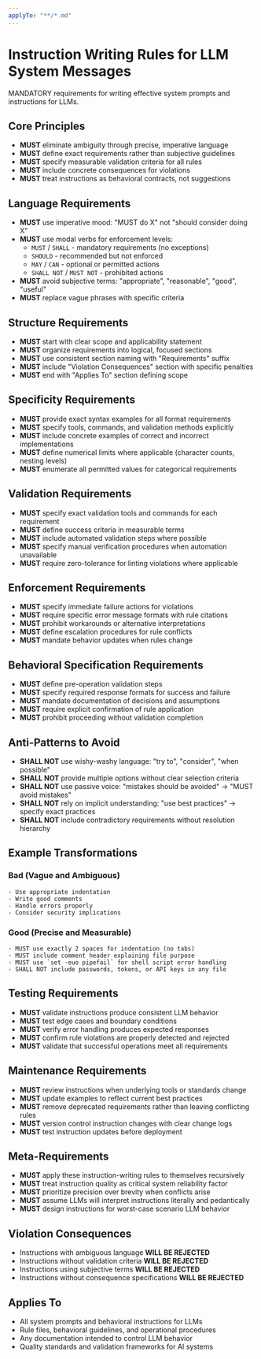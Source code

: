 ```yaml
---
applyTo: "**/*.md"
---
```


# Instruction Writing Rules for LLM System Messages

MANDATORY requirements for writing effective system prompts and instructions for LLMs.

## Core Principles

- **MUST** eliminate ambiguity through precise, imperative language
- **MUST** define exact requirements rather than subjective guidelines
- **MUST** specify measurable validation criteria for all rules
- **MUST** include concrete consequences for violations
- **MUST** treat instructions as behavioral contracts, not suggestions

## Language Requirements

- **MUST** use imperative mood: "MUST do X" not "should consider doing X"
- **MUST** use modal verbs for enforcement levels:
  - `MUST` / `SHALL` - mandatory requirements (no exceptions)
  - `SHOULD` - recommended but not enforced
  - `MAY` / `CAN` - optional or permitted actions
  - `SHALL NOT` / `MUST NOT` - prohibited actions
- **MUST** avoid subjective terms: "appropriate", "reasonable", "good", "useful"
- **MUST** replace vague phrases with specific criteria

## Structure Requirements

- **MUST** start with clear scope and applicability statement
- **MUST** organize requirements into logical, focused sections
- **MUST** use consistent section naming with "Requirements" suffix
- **MUST** include "Violation Consequences" section with specific penalties
- **MUST** end with "Applies To" section defining scope

## Specificity Requirements

- **MUST** provide exact syntax examples for all format requirements
- **MUST** specify tools, commands, and validation methods explicitly
- **MUST** include concrete examples of correct and incorrect implementations
- **MUST** define numerical limits where applicable (character counts, nesting levels)
- **MUST** enumerate all permitted values for categorical requirements

## Validation Requirements

- **MUST** specify exact validation tools and commands for each requirement
- **MUST** define success criteria in measurable terms
- **MUST** include automated validation steps where possible
- **MUST** specify manual verification procedures when automation unavailable
- **MUST** require zero-tolerance for linting violations where applicable

## Enforcement Requirements

- **MUST** specify immediate failure actions for violations
- **MUST** require specific error message formats with rule citations
- **MUST** prohibit workarounds or alternative interpretations
- **MUST** define escalation procedures for rule conflicts
- **MUST** mandate behavior updates when rules change

## Behavioral Specification Requirements

- **MUST** define pre-operation validation steps
- **MUST** specify required response formats for success and failure
- **MUST** mandate documentation of decisions and assumptions
- **MUST** require explicit confirmation of rule application
- **MUST** prohibit proceeding without validation completion

## Anti-Patterns to Avoid

- **SHALL NOT** use wishy-washy language: "try to", "consider", "when possible"
- **SHALL NOT** provide multiple options without clear selection criteria
- **SHALL NOT** use passive voice: "mistakes should be avoided" → "MUST avoid mistakes"
- **SHALL NOT** rely on implicit understanding: "use best practices" → specify exact practices
- **SHALL NOT** include contradictory requirements without resolution hierarchy

## Example Transformations

### Bad (Vague and Ambiguous)
```
- Use appropriate indentation
- Write good comments
- Handle errors properly
- Consider security implications
```

### Good (Precise and Measurable)
```
- MUST use exactly 2 spaces for indentation (no tabs)
- MUST include comment header explaining file purpose
- MUST use `set -euo pipefail` for shell script error handling
- SHALL NOT include passwords, tokens, or API keys in any file
```

## Testing Requirements

- **MUST** validate instructions produce consistent LLM behavior
- **MUST** test edge cases and boundary conditions
- **MUST** verify error handling produces expected responses
- **MUST** confirm rule violations are properly detected and rejected
- **MUST** validate that successful operations meet all requirements

## Maintenance Requirements

- **MUST** review instructions when underlying tools or standards change
- **MUST** update examples to reflect current best practices
- **MUST** remove deprecated requirements rather than leaving conflicting rules
- **MUST** version control instruction changes with clear change logs
- **MUST** test instruction updates before deployment

## Meta-Requirements

- **MUST** apply these instruction-writing rules to themselves recursively
- **MUST** treat instruction quality as critical system reliability factor
- **MUST** prioritize precision over brevity when conflicts arise
- **MUST** assume LLMs will interpret instructions literally and pedantically
- **MUST** design instructions for worst-case scenario LLM behavior

## Violation Consequences

- Instructions with ambiguous language **WILL BE REJECTED**
- Instructions without validation criteria **WILL BE REJECTED**
- Instructions using subjective terms **WILL BE REJECTED**
- Instructions without consequence specifications **WILL BE REJECTED**

## Applies To

- All system prompts and behavioral instructions for LLMs
- Rule files, behavioral guidelines, and operational procedures
- Any documentation intended to control LLM behavior
- Quality standards and validation frameworks for AI systems
